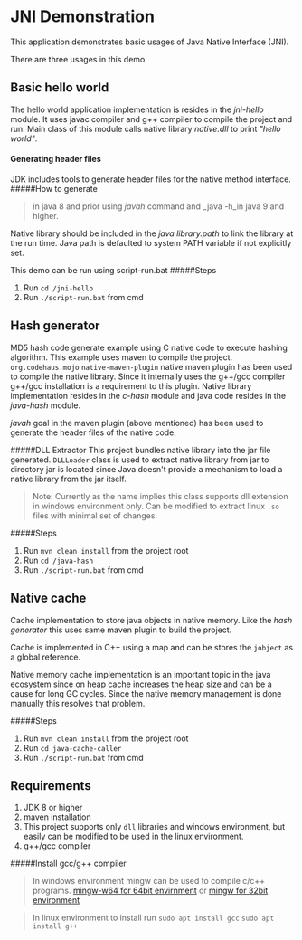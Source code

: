 # JNI Demonstration

This application demonstrates basic usages of Java Native Interface (JNI).

There are three usages in this demo.

## Basic hello world
The hello world application implementation is resides in the _jni-hello_ module. It uses javac compiler and g++ compiler to compile the project and run.
Main class of this module calls native library _native.dll_ to print _"hello world"_.

#### Generating header files
JDK includes tools to generate header files for the native method interface.
#####How to generate
> in java 8 and prior using _javah_ command and _java -h_in java 9 and higher.

Native library should be included in the _java.library.path_ to link the library at the run time. Java path is defaulted to system PATH variable
if not explicitly set.

This demo can be run using script-run.bat
#####Steps
1. Run `cd /jni-hello`
2. Run `./script-run.bat` from cmd

## Hash generator
MD5 hash code generate example using C native code to execute hashing algorithm. This example uses maven to compile the project.
`org.codehaus.mojo` `native-maven-plugin` native maven plugin has been used to compile the native library. Since it internally uses the g++/gcc compiler 
g++/gcc installation is a requirement to this plugin. Native library implementation resides in the _c-hash_ module and java code resides in the _java-hash_ module.

_javah_ goal in the maven plugin (above mentioned) has been used to generate the header files of the native code.

#####DLL Extractor
This project bundles native library into the jar file generated. `DLLLoader` class is used to extract native library from jar to directory jar is located 
since Java  doesn't provide a mechanism to load a native library from the jar itself.
> Note: Currently as the name implies this class supports dll extension in windows environment only. Can be modified to extract linux `.so` files with minimal set of changes. 

#####Steps
1. Run `mvn clean install` from the project root
2. Run `cd /java-hash` 
3. Run `./script-run.bat` from cmd

## Native cache
Cache implementation to store java objects in native memory. Like the _hash generator_ this uses same maven plugin to build the project.

Cache is implemented in C++ using a map and can be stores the `jobject` as a global reference.

Native memory cache implementation is an important topic in the java ecosystem since on heap cache increases the heap size and
can be a cause for long GC cycles. Since the native memory management is done manually this resolves that problem.

#####Steps
1. Run `mvn clean install` from the project root
2. Run `cd java-cache-caller`
3. Run `./script-run.bat` from cmd

## Requirements
1. JDK 8 or higher
2. maven installation
3. This project supports only `dll` libraries and windows environment, but easily can be modified to be used in the linux environment.
4. g++/gcc compiler

#####Install gcc/g++ compiler
> In windows environment mingw can be used to compile c/c++ programs. [mingw-w64 for 64bit envirnment](http://mingw-w64.org/doku.php) or [mingw for 32bit environment](http://www.mingw.org/)

> In linux environment to install run `sudo apt install gcc` `sudo apt install g++`

